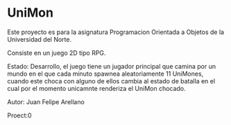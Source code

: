 # UniMon

Este proyecto es para la asignatura Programacion Orientada a Objetos de la Universidad del Norte.

Consiste en un juego 2D tipo RPG.

Estado: Desarrollo, el juego tiene un jugador principal que camina por un mundo en el que cada minuto spawnea aleatoriamente 11 UniMones, cuando este choca con alguno
	de ellos cambia al estado de batalla en el cual por el momento unicamnte renderiza el UniMon chocado.

Autor: Juan Felipe Arellano

Proect:0
